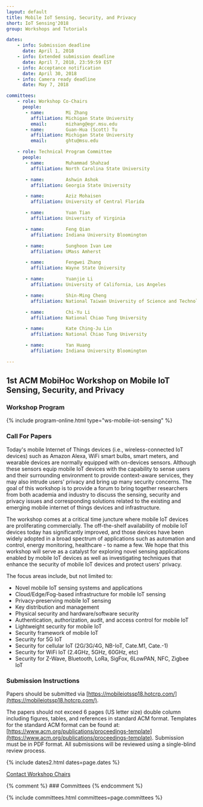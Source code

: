 ```yaml
---
layout: default
title: Mobile IoT Sensing, Security, and Privacy
short: IoT Sensing'2018
group: Workshops and Tutorials

dates:
    - info: Submission deadline
      date: April 1, 2018
    - info: Extended submission deadline
      date: April 7, 2018, 23:59:59 EST
    - info: Acceptance notification
      date: April 30, 2018
    - info: Camera ready deadline
      date: May 7, 2018

committees:
    - role: Workshop Co-Chairs
      people:
       - name:        Mi Zhang
         affiliation: Michigan State University
         email:       mizhang@egr.msu.edu
       - name:        Guan-Hua (Scott) Tu
         affiliation: Michigan State University
         email:       ghtu@msu.edu

    - role: Technical Program Committee
      people:
       - name:        Muhammad Shahzad
         affiliation: North Carolina State University

       - name:        Ashwin Ashok
         affiliation: Georgia State University

       - name:        Aziz Mohaisen
         affiliation: University of Central Florida

       - name:        Yuan Tian
         affiliation: University of Virginia

       - name:        Feng Qian
         affiliation: Indiana University Bloomington

       - name:        Sunghoon Ivan Lee
         affiliation: UMass Amherst

       - name:        Fengwei Zhang
         affiliation: Wayne State University

       - name:        Yuanjie Li
         affiliation: University of California, Los Angeles

       - name:        Shin-Ming Cheng
         affiliation: National Taiwan University of Science and Technology

       - name:        Chi-Yu Li
         affiliation: National Chiao Tung University

       - name:        Kate Ching-Ju Lin
         affiliation: National Chiao Tung University

       - name:        Yan Huang
         affiliation: Indiana University Bloomington

---
```


## 1st ACM MobiHoc Workshop on Mobile IoT Sensing, Security, and Privacy

### Workshop Program

{% include program-online.html type="ws-mobile-iot-sensing" %}

### Call For Papers

Today's mobile Internet of Things devices (i.e., wireless-connected IoT devices) such as Amazon Alexa, WiFi smart bulbs, smart meters, and wearable devices are normally equipped with on-devices sensors. Although these sensors equip mobile IoT devices with the capability to sense users and their surrounding environment to provide context-aware services, they may also intrude users' privacy and bring up many security concerns. The goal of this workshop is to provide a forum to bring together researchers from both academia and industry to discuss the sensing, security and privacy issues and corresponding solutions related to the existing and emerging mobile internet of things devices and infrastructure.

The workshop comes at a critical time juncture where mobile IoT devices are proliferating commercially. The off-the-shelf availability of mobile IoT devices today has significantly improved, and those devices have been widely adopted in a broad spectrum of applications such as automation and control, energy monitoring, healthcare - to name a few. We hope that this workshop will serve as a catalyst for exploring novel sensing applications enabled by mobile IoT devices as well as investigating techniques that enhance the security of mobile IoT devices and protect users' privacy.

The focus areas include, but not limited to:

- Novel mobile IoT sensing systems and applications
- Cloud/Edge/Fog-based infrastructure for mobile IoT sensing
- Privacy-preserving mobile IoT sensing
- Key distribution and management
- Physical security and hardware/software security
- Authentication, authorization, audit, and access control for mobile IoT
- Lightweight security for mobile IoT
- Security framework of mobile IoT
- Security for 5G IoT
- Security for cellular IoT (2G/3G/4G, NB-IoT, Cate.M1, Cate.-1)
- Security for WiFi IoT (2.4GHz, 5GHz, 60GHz, etc)
- Security for Z-Wave, Bluetooth, LoRa, SigFox, 6LowPAN, NFC, Zigbee IoT


### Submission Instructions

Papers should be submitted via [https://mobileiotssp18.hotcrp.com/](https://mobileiotssp18.hotcrp.com/).

The papers should not exceed 6 pages (US letter size) double column including figures, tables, and references in standard ACM format.
Templates for the standard ACM format can be found at: [https://www.acm.org/publications/proceedings-template](https://www.acm.org/publications/proceedings-template).
Submission must be in PDF format.
All submissions will be reviewed using a single-blind review process.



{% include dates2.html dates=page.dates %}

<div class="row">
  <div class="col-sm-6 col-sm-offset-3">
    <a href="mailto:{% for person in page.committees[0].people %}{% if person.email and person.email != "" %}{% unless forloop.first %},{% endunless %}{{ person.email }}{% endif %}{% endfor %}?subject=[{{ page.short }}]" class="btn btn-primary btn-block" role="button">Contact Workshop Chairs</a>
  </div>
</div>

{% comment %} ### Committees {% endcomment %}

{% include committees.html committees=page.committees %}
